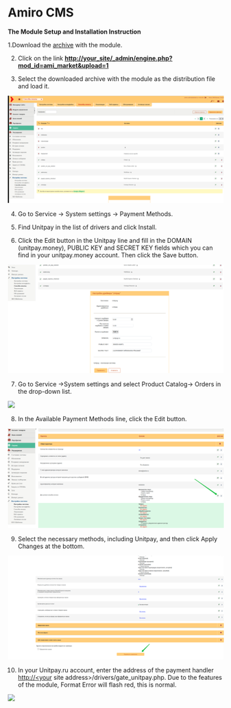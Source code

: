 # Amiro CMS

**The Module Setup and Installation Instruction**

1.Download the [archive](https://github.com/unitpay/amiro-module/archive/master.zip) with the module.

2. Click on the link [**http://your\_site/\_admin/engine.php?mod\_id=ami\_market&upload=1**](http://xn--_-7sbbf2b7bj7b/_admin/engine.php?mod_id=ami_market&upload=1)

3. Select the downloaded archive with the module as the distribution file and load it.

![](../../.gitbook/assets/am1%20%281%29.png)

4. Go to Service -&gt; System settings -&gt; Payment Methods.

5. Find Unitpay in the list of drivers and click Install.

6. Click the Edit button in the Unitpay line and fill in the DOMAIN \(unitpay.money\), PUBLIC KEY and SECRET KEY fields which you can find in your unitpay.money account. Then click the Save button.

![](../../.gitbook/assets/am2%20%281%29.png)

7. Go to Service -&gt;System settings and select Product Catalog-&gt; Orders in the drop-down list.

![](../../.gitbook/assets/0%20%2811%29.png)

8. In the Available Payment Methods line, click the Edit button.

![](../../.gitbook/assets/am3%20%281%29.png)

9. Select the necessary methods, including Unitpay, and then click Apply Changes at the bottom.

![](../../.gitbook/assets/am4%20%281%29.png)

10. In your Unitpay.ru account, enter the address of the payment handler [http://&lt;your](http://<your) site address&gt;/drivers/gate\_unitpay.php. Due to the features of the module, Format Error will flash red, this is normal.

![](../../.gitbook/assets/1%20%288%29.png)


